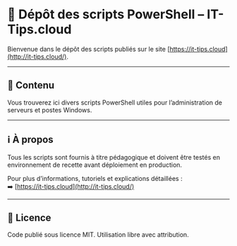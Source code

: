 # 📁 Dépôt des scripts PowerShell – IT-Tips.cloud

Bienvenue dans le dépôt des scripts publiés sur le site [https://it-tips.cloud](http://it-tips.cloud/).  

---

## 🧰 Contenu

Vous trouverez ici divers scripts PowerShell utiles pour l’administration de serveurs et postes Windows.

---

## ℹ️ À propos

Tous les scripts sont fournis à titre pédagogique et doivent être testés en environnement de recette avant déploiement en production.

Pour plus d’informations, tutoriels et explications détaillées :  
➡️ [https://it-tips.cloud](http://it-tips.cloud/)

---

## 📄 Licence

Code publié sous licence MIT. Utilisation libre avec attribution.

